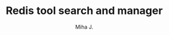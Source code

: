 ﻿---
layout: post
title: Redis tool search and manager
excerpt_separator: <!--more-->
author: Miha J.
tags: c# redis
---

